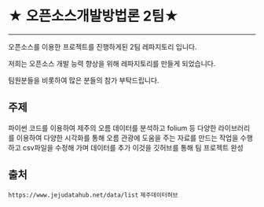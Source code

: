 # ★ 오픈소스개발방법론 2팀★
-------------------
오픈소스를 이용한 프로젝트를 진행하게된 2팀 레파지토리 입니다.

저희는 오픈소스 개발 능력 향상을 위해 레파지토리를 만들게 되었습니다.

팀원분들을 비롯하여 많은 분들의 참가 부탁드립니다. 

## 주제
파이썬 코드를 이용하여 제주의 오름 데이터를 분석하고 
folium 등 다양한 라이브러리를 이용하여 다양한 시각화를 통해
오름 관광에 도움을 주는 자료를 만드는 작업을 수행하고 csv파일을 수정해 가며 데이터를 추가
이것을 깃허브를 통해 팀 프로젝트 완성

## 출처
`https://www.jejudatahub.net/data/list`
`제주데이터허브`